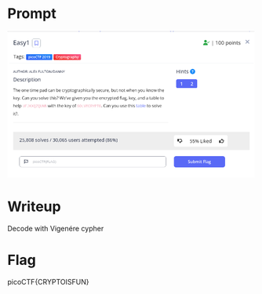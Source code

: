 <h1>
  Prompt
</h1>

![alt text](prompt.png)

<h1>
  Writeup
</h1>

Decode with Vigenére cypher

<h1>
  Flag
</h1>
picoCTF{CRYPTOISFUN}
